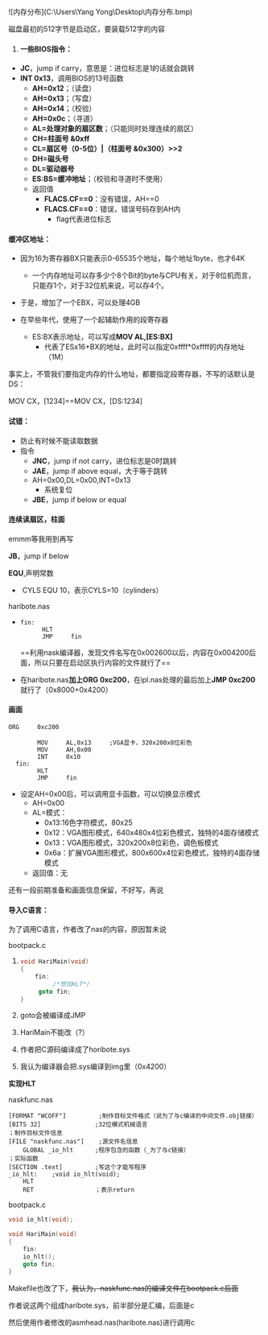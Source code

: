 ![内存分布](C:\Users\Yang Yong\Desktop\内存分布.bmp)

磁盘最初的512字节是启动区，要装载512字的内容

1. #### 一些BIOS指令：

- **JC**，jump if carry，意思是：进位标志是1的话就会跳转
- **INT 0x13**，调用BIOS的13号函数
  - **AH=0x12**；（读盘）
  - **AH=0x13**；（写盘）
  - **AH=0x14**；（校验）
  - **AH=0x0c**；（寻道）
  - **AL=处理对象的扇区数**；（只能同时处理连续的扇区）
  - **CH=柱面号 &0xff**
  - **CL=扇区号（0-5位）|（柱面号 &0x300）>>2**
  - **DH=磁头号**
  - **DL=驱动器号**
  - **ES:BS=缓冲地址**；（校验和寻道时不使用）
  - 返回值
    - **FLACS.CF==0**：没有错误，AH==0
    - **FLACS.CF==0**：错误，错误号码存到AH内
      - flag代表进位标志

#### 缓冲区地址：

- 因为16为寄存器BX只能表示0-65535个地址，每个地址1byte，也才64K
  -  一个内存地址可以存多少个8个Bit的byte与CPU有关，对于8位机而言，只能存1个，对于32位机来说，可以存4个。
- 于是，增加了一个EBX，可以处理4GB 

- 在早些年代，使用了一个起辅助作用的段寄存器
  - ES:BX表示地址，可以写成**MOV AL,[ES:BX]**
    - 代表了ESx16+BX的地址，此时可以指定0xffff*0xffff的内存地址（1M）



事实上，不管我们要指定内存的什么地址，都要指定段寄存器，不写的话默认是DS：

MOV CX，[1234]==MOV CX，[DS:1234]



#### 试错：

- 防止有时候不能读取数据
- 指令
  - **JNC**，jump if not carry，进位标志是0时跳转
  - **JAE**，jump if above equal，大于等于跳转
  - AH=0x00,DL=0x00,INT=0x13
    - 系统复位
  - **JBE**，jump if below or equal



#### 连续读扇区，柱面

emmm等我用到再写

**JB**，jump if below

**EQU**,声明常数

- ​	CYLS EQU 10，表示CYLS=10（cylinders）



haribote.nas

- ```
  fin:
  		HLT
  		JMP		fin
  ```

  ==利用nask编译器，发现文件名写在0x002600以后，内容在0x004200后面，所以只要在启动区执行内容的文件就行了==

- 在haribote.nas**加上ORG 0xc200**，在ipl.nas处理的最后加上**JMP 0xc200**就行了（0x8000+0x4200）



#### 画面

```
ORG		0xc200

		MOV		AL,0x13		;VGA显卡，320x200x8位彩色
		MOV		AH,0x00
		INT		0x10
  fin:
  		HLT
  		JMP		fin
```

- 设定AH=0x00后，可以调用显卡函数，可以切换显示模式
  - AH=0x00
  - AL=模式：
    - 0x13:16色字符模式，80x25
    - 0x12：VGA图形模式，640x480x4位彩色模式，独特的4面存储模式
    - 0x13：VGA图形模式，320x200x8位彩色，调色板模式
    - 0x6a：扩展VGA图形模式，800x600x4位彩色模式，独特的4面存储模式
  - 返回值：无



还有一段前期准备和画面信息保留，不好写，再说



#### 导入C语言：

为了调用C语言，作者改了nas的内容，原因暂未说

bootpack.c

1. ```c
   void HariMain(void)
   {
       fin:
      		/*想加HLT*/
       	goto fin;
   }
   ```

2. goto会被编译成JMP

3. HariMain不能改（?）

4. 作者把C源码编译成了horibote.sys

5. 我认为编译器会把.sys编译到img里（0x4200）

**实现HLT**

naskfunc.nas

```
[FORMAT "WCOFF"]		 ;制作目标文件格式（说为了与c编译的中间文件.obj链接）
[BITS 32]				;32位模式机械语言
；制作目标文件信息
[FILE "naskfunc.nas"]	 ;源文件名信息
	GLOBAL _io_hlt		;程序包含的函数（_为了与c链接）
；实际函数
[SECTION .text]			;写这个才能写程序
_io_hlt:	;void io_hlt(void);
	HLT
	RET					；表示return
```

bootpack.c

```c
void io_hlt(void);

void HariMain(void)
{
    fin:
    io_hlt();
    goto fin;
}
```

Makefile也改了下，~~我认为，naskfunc.nas的编译文件在bootpack.c后面~~

作者说这两个组成haribote.sys，前半部分是汇编，后面是c

然后使用作者修改的asmhead.nas(haribote.nas)进行调用c

